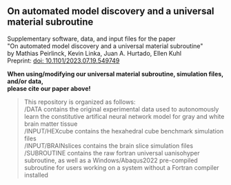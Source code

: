 ## On automated model discovery and a universal material subroutine

Supplementary software, data, and input files for the paper  
"On automated model discovery and a universal material subroutine"  
by Mathias Peirlinck, Kevin Linka, Juan A. Hurtado, Ellen Kuhl  
Preprint: [doi: 10.1101/2023.07.19.549749](https://doi.org/10.1101/2023.07.19.549749)

**When using/modifying our universal material subroutine, simulation files, and/or data,  
please cite our paper above!**

> This repository is organized as follows:  
> /DATA contains the original experimental data used to autonomously learn the constitutive artifical neural network model for gray and white brain matter tissue  
> /INPUT/HEXcube contains the hexahedral cube benchmark simulation files  
> /INPUT/BRAINslices contains the brain slice simulation files  
> /SUBROUTINE contains the raw fortran universal uanisohyper subroutine, as well as a Windows/Abaqus2022 pre-compiled subroutine for users working on a system without a Fortran compiler installed  
